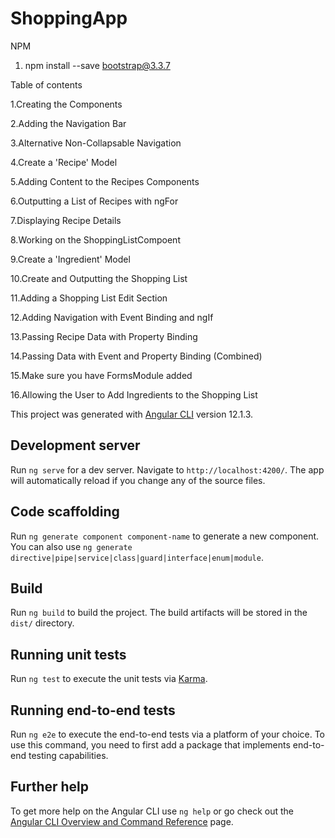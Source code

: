 # ShoppingApp

NPM

1. npm install --save bootstrap@3.3.7

Table of contents

1.Creating the Components

2.Adding the Navigation Bar

3.Alternative Non-Collapsable Navigation

4.Create a 'Recipe' Model

5.Adding Content to the Recipes Components

6.Outputting a List of Recipes with ngFor

7.Displaying Recipe Details

8.Working on the ShoppingListCompoent

9.Create a 'Ingredient' Model

10.Create and Outputting the Shopping List

11.Adding a Shopping List Edit Section

12.Adding Navigation with Event Binding and ngIf

13.Passing Recipe Data with Property Binding

14.Passing Data with Event and Property Binding (Combined)

15.Make sure you have FormsModule added

16.Allowing the User to Add Ingredients to the Shopping List

This project was generated with [Angular CLI](https://github.com/angular/angular-cli) version 12.1.3.

## Development server

Run `ng serve` for a dev server. Navigate to `http://localhost:4200/`. The app will automatically reload if you change any of the source files.

## Code scaffolding

Run `ng generate component component-name` to generate a new component. You can also use `ng generate directive|pipe|service|class|guard|interface|enum|module`.

## Build

Run `ng build` to build the project. The build artifacts will be stored in the `dist/` directory.

## Running unit tests

Run `ng test` to execute the unit tests via [Karma](https://karma-runner.github.io).

## Running end-to-end tests

Run `ng e2e` to execute the end-to-end tests via a platform of your choice. To use this command, you need to first add a package that implements end-to-end testing capabilities.

## Further help

To get more help on the Angular CLI use `ng help` or go check out the [Angular CLI Overview and Command Reference](https://angular.io/cli) page.
